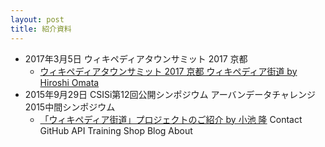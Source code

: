 ```yaml
---
layout: post
title: 紹介資料
---
```

- 2017年3月5日 ウィキペディアタウンサミット 2017 京都
  - [ウィキペディアタウンサミット 2017 京都 ウィキペディア街道 by Hiroshi Omata](https://speakerdeck.com/homata/uikipedeiataunsamituto-2017-jing-du-uikipedeiajie-dao) 
- 2015年9月29日 CSISi第12回公開シンポジウム アーバンデータチャレンジ2015中間シンポジウム
  - [「ウィキペディア街道」プロジェクトのご紹介 by 小池 隆](https://www.slideshare.net/tk01k/ss-53302866)
Contact GitHub API Training Shop Blog About

